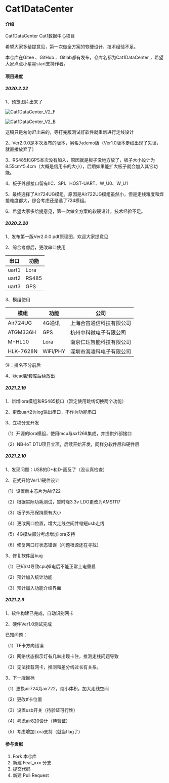 # Cat1DataCenter

#### 介绍
Cat1DataCenter 
Cat1数据中心项目

希望大家多给提意见，第一次做全方案的软硬设计，技术经验不足。

本仓库在Gitee 、GitHub 、Gitlab都有发布，仓库名都为Cat1DataCenter ，希望大家点点小星星start支持作者。

#### 项目进度

##### 2020.2.22

1、预览图片出来了

![Cat1DataCenter_V2_F](https://gitee.com/dreamcmi/cat1-data-center/blob/e1233e01a045061512ae430095e6f23324c4d627/show/Cat1DataCenter_V2_B.png)

![Cat1DataCenter_V2_B](https://gitee.com/dreamcmi/cat1-data-center/blob/e1233e01a045061512ae430095e6f23324c4d627/show/Cat1DataCenter_V2_F.png)

这稿只是匆匆赶出来的，等打完版测试好软件就重新进行走线设计

2、Ver2.0.0是本次发布的版本，另名为demo版（Ver1.0版本走线出现了失误，就直接放弃了）

3、RS485和GPS本次没有加入，原因就是板子没地方放了，板子大小设计为8.55cm*5.4cm（大概是信用卡的大小），后期如果能扩大板子就会加入其它功能。

4、板子外部接口留有IIC、SPI、HOST-UART、W_U0、W_U1

5、最终选择了Air724UG模组，原因是Air722UG模组虽然小，但是走线难度和焊接难度都大，综合考虑还是选了724模组。

6、希望大家多给提意见，第一次做全方案的软硬设计，技术经验不足。

##### 2020.2.20

1、发布第一版Ver2.0.0 pdf原理图，欢迎大家提意见

2、综合考虑后，更改串口使用

| 串口  | 功能  |
| ----- | ----- |
| uart1 | Lora  |
| uart2 | RS485 |
| uart3 | GPS   |

3、模组使用

| 模组      | 功能     | 公司                     |
| --------- | -------- | ------------------------ |
| Air724UG  | 4G通讯   | 上海合宙通信科技有限公司 |
| ATGM336H  | GPS      | 杭州中科微电子有限公司   |
| M-HL10    | Lora     | 南京仁珏智能科技有限公司 |
| HLK-7628N | WiFi/PHY | 深圳市海凌科电子有限公司 |

注：排名不分前后

4、kicad配套库后续放出

##### 2021.2.19

1、新增lora模组和RS485接口（暂定使用跳线切换两个功能）

2、更改uart2为log输出串口，不作为功能串口

3、立项分支开发

（1）开源的lora模组，使用mcu与sx1268集成，并提供外部接口

（2）NB-IoT DTU项目立项，后续开始开发，同样分软件层和硬件层

##### 2021.2.10

1、发现问题：USB的D+和D-画反了（没认真检查）

2、正式开始Ver1.1硬件设计

（1）设置新主芯片为Air722

（2）根据实际功耗测试，暂时降3.3v LDO更改为AMS1117

（3）板子外形保持原有大小

（4）更改网口位置，增大走线空间并缩短usb走线

（5）4G模块部分考虑增加lora支持

（6）修复网口灯状态错误（问题根源还在寻找）

3、修复软件层bug

（1）已知rst导致cpu掉电后不能正常上电重启

（2）预计加入统计功能

（3）预计加入功能介绍界面



##### 2021.2.9

1、软件构建已完成，自动识别网卡

2、硬件Ver1.0测试完成

已知问题：

（1）TF卡方向错误

（2）网络状态指示灯有几率出现卡住，推测走线问题导致

（3）无法挂载网卡，推测和差分线过长有关系。

3、下一版目标

（1）更换air724为air722，缩小体积，加大走线空间

（2）更改tf卡位置

（3）设置usb开关（待验证可行性）

（4）考虑air820设计（待验证）

（5）考虑增加Lora支持（就当flag了）

#### 参与贡献

1.  Fork 本仓库
2.  新建 Feat_xxx 分支
3.  提交代码
4.  新建 Pull Request
